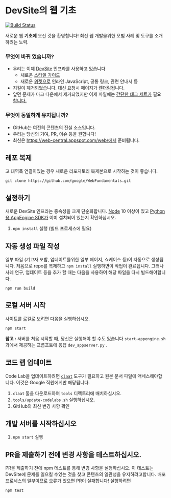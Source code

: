# DevSite의 웹 기초

[![Build Status](https://travis-ci.org/google/WebFundamentals.svg?branch=master)](https://travis-ci.org/google/WebFundamentals)

새로운 웹 **기초에** 오신 것을 환영합니다! 최신 웹 개발을위한 모범 사례 및 도구를 소개하려는 노력.

### 무엇이 바뀌 었습니까?

- 우리는 이제 [DevSite](https://developers.google.com/) 인프라를 사용하고 있습니다 
    -  새로운 [스타일 가이드](https://petele-scratch.appspot.com/web/resources/style-guide) 
    -  새로운 [위젯으로](https://petele-scratch.appspot.com/web/resources/widgets) 인라인 JavaScript, 공통 링크, 관련 안내서 등 
- 지킬이 제거되었습니다. 대신 요청시 페이지가 렌더링됩니다.
- 앞면 문제가 마크 다운에서 제거되었지만 이제 파일에는 [간단한 태그 세트가](https://petele-scratch.appspot.com/web/resources/writing-an-article#yaml-front-matter) 필요 [합니다.](https://petele-scratch.appspot.com/web/resources/writing-an-article#yaml-front-matter)

### 무엇이 동일하게 유지됩니까?

- GitHub는 여전히 콘텐츠의 진실 소스입니다.
- 우리는 당신의 기여, PR, 이슈 등을 원합니다!
- 최신은 https://web-central.appspot.com/web/에서 준비됩니다.

## 레포 복제

고 대역폭 연결이있는 경우 새로운 리포지토리 복제본으로 시작하는 것이 좋습니다.

```
git clone https://github.com/google/WebFundamentals.git
```

## 설정하기

새로운 DevSite 인프라는 종속성을 크게 단순화합니다. [Node](https://nodejs.org/en/) 10 이상이 있고 [Python 용 AppEngine SDK가](https://cloud.google.com/appengine/downloads#Google_App_Engine_SDK_for_Python) 이미 설치되어 있는지 확인하십시오.

1. `npm install` 실행 (빌드 프로세스에 필요)

## 자동 생성 파일 작성

일부 파일 (기고자 포함, 업데이트를위한 일부 페이지, 쇼케이스 등)이 자동으로 생성됩니다. 처음으로 repo를 복제하고 `npm install` 실행하면이 작업이 완료됩니다. 그러나 사례 연구, 업데이트 등을 추가 할 때는 다음을 사용하여 해당 파일을 다시 빌드해야합니다.

```
npm run build
```

## 로컬 서버 시작

사이트를 로컬로 보려면 다음을 실행하십시오.

```
npm start
```

**참고 :** 서버를 처음 시작할 때, 당신은 실행해야 할 수도 있습니다 `start-appengine.sh` 과에서 제공하는 프롬프트에 응답 `dev_appserver.py` .

## 코드 랩 업데이트

Code Lab을 업데이트하려면 [`claat`](https://github.com/googlecodelabs/tools/tree/master/claat) 도구가 필요하고 원본 문서 파일에 액세스해야합니다. 이것은 Google 직원에게만 해당됩니다.

1. `claat` 툴을 다운로드하여 `tools` 디렉토리에 배치하십시오.
2. `tools/update-codelabs.sh` 실행하십시오.
3. GitHub의 최신 변경 사항 확인

## 개발 서버를 시작하십시오

1. `npm start` 실행

## PR을 제출하기 전에 변경 사항을 테스트하십시오.

PR을 제출하기 전에 npm 테스트를 통해 변경 사항을 실행하십시오. 이 테스트는 DevSite에 문제를 일으킬 수있는 것을 찾고 콘텐츠의 일관성을 유지하려고합니다. 배포 프로세스의 일부이므로 오류가 있으면 PR이 실패합니다! 실행하려면

```
npm test
```
